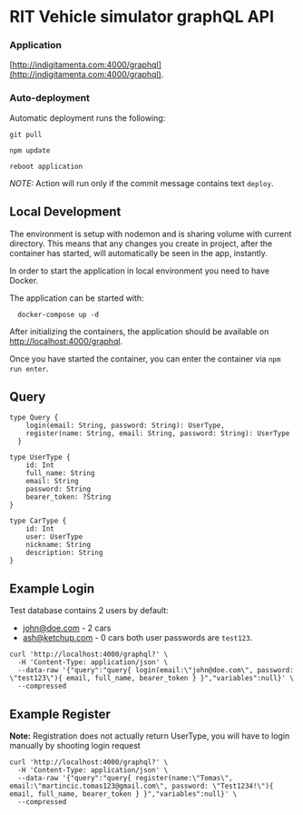 # RIT Vehicle simulator graphQL API 

### Application 
[http://indigitamenta.com:4000/graphql](http://indigitamenta.com:4000/graphql).

### Auto-deployment

Automatic deployment runs the following:
```
git pull

npm update

reboot application
```

*NOTE:* Action will run only if the commit message contains text `deploy`.

## Local Development 
The environment is setup with nodemon and is sharing volume with current directory. 
This means that any changes you create in project, after the container has started, will 
automatically be seen in the app, instantly.

In order to start the application in local environment you need to have Docker. 

The application can be started with:
```
  docker-compose up -d
```
After initializing the containers, the application should be available on [http://localhost:4000/graphql](http://localhost:4000/graphql).

Once you have started the container, you can enter the container via `npm run enter`.

## Query
```
type Query {
    login(email: String, password: String): UserType,
    register(name: String, email: String, password: String): UserType
  }

type UserType {
    id: Int
    full_name: String
    email: String
    password: String
    bearer_token: ?String
}

type CarType {
    id: Int 
    user: UserType 
    nickname: String 
    description: String
}
```

## Example Login

Test database contains 2 users by default:
  - john@doe.com - 2 cars
  - ash@ketchup.com - 0 cars
both user passwords are `test123`.

```
curl 'http://localhost:4000/graphql?' \
  -H 'Content-Type: application/json' \
  --data-raw '{"query":"query{ login(email:\"john@doe.com\", password: \"test123\"){ email, full_name, bearer_token } }","variables":null}' \
  --compressed
```

## Example Register

**Note:** Registration does not actually return UserType, you will have to login manually by shooting login request
```
curl 'http://localhost:4000/graphql?' \
  -H 'Content-Type: application/json' \
  --data-raw '{"query":"query{ register(name:\"Tomas\", email:\"martincic.tomas123@gmail.com\", password: \"Test1234!\"){ email, full_name, bearer_token } }","variables":null}' \
  --compressed
```

